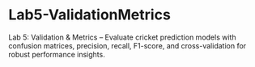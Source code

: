 # Lab5-ValidationMetrics
Lab 5: Validation &amp; Metrics – Evaluate cricket prediction models with confusion matrices, precision, recall, F1-score, and cross-validation for robust performance insights.
